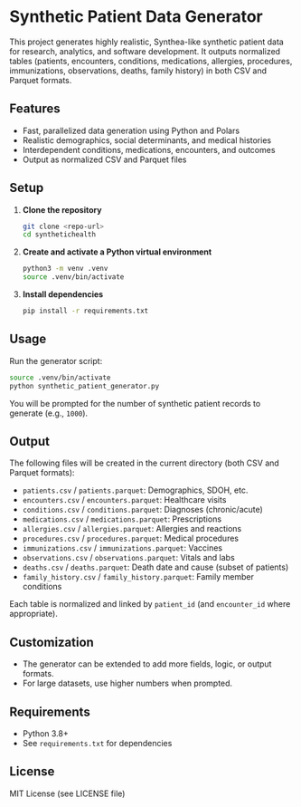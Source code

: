 # Synthetic Patient Data Generator

This project generates highly realistic, Synthea-like synthetic patient data for research, analytics, and software development. It outputs normalized tables (patients, encounters, conditions, medications, allergies, procedures, immunizations, observations, deaths, family history) in both CSV and Parquet formats.

## Features
- Fast, parallelized data generation using Python and Polars
- Realistic demographics, social determinants, and medical histories
- Interdependent conditions, medications, encounters, and outcomes
- Output as normalized CSV and Parquet files

## Setup

1. **Clone the repository**
   ```bash
   git clone <repo-url>
   cd synthetichealth
   ```

2. **Create and activate a Python virtual environment**
   ```bash
   python3 -m venv .venv
   source .venv/bin/activate
   ```

3. **Install dependencies**
   ```bash
   pip install -r requirements.txt
   ```

## Usage

Run the generator script:

```bash
source .venv/bin/activate
python synthetic_patient_generator.py
```

You will be prompted for the number of synthetic patient records to generate (e.g., `1000`).

## Output

The following files will be created in the current directory (both CSV and Parquet formats):

- `patients.csv` / `patients.parquet`: Demographics, SDOH, etc.
- `encounters.csv` / `encounters.parquet`: Healthcare visits
- `conditions.csv` / `conditions.parquet`: Diagnoses (chronic/acute)
- `medications.csv` / `medications.parquet`: Prescriptions
- `allergies.csv` / `allergies.parquet`: Allergies and reactions
- `procedures.csv` / `procedures.parquet`: Medical procedures
- `immunizations.csv` / `immunizations.parquet`: Vaccines
- `observations.csv` / `observations.parquet`: Vitals and labs
- `deaths.csv` / `deaths.parquet`: Death date and cause (subset of patients)
- `family_history.csv` / `family_history.parquet`: Family member conditions

Each table is normalized and linked by `patient_id` (and `encounter_id` where appropriate).

## Customization
- The generator can be extended to add more fields, logic, or output formats.
- For large datasets, use higher numbers when prompted.

## Requirements
- Python 3.8+
- See `requirements.txt` for dependencies

## License
MIT License (see LICENSE file) 